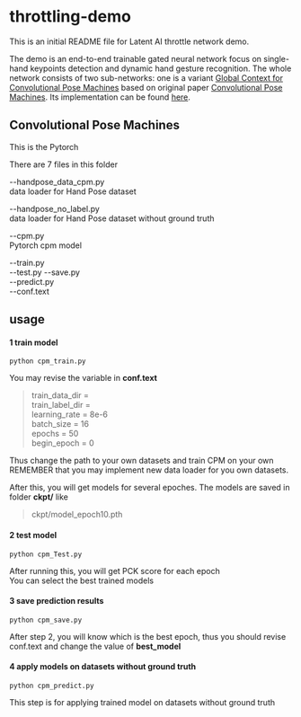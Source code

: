 # throttling-demo

This is an initial README file for Latent AI throttle network demo.

The demo is an end-to-end trainable gated neural network focus on single-hand keypoints detection and dynamic hand gesture recognition. The whole network consists of two sub-networks: one is a variant [Global Context for Convolutional Pose Machines](https://arxiv.org/pdf/1906.04104.pdf) based on original paper  [Convolutional Pose Machines](https://arxiv.org/pdf/1602.00134.pdf). Its implementation can be found [here](https://github.com/Daniil-Osokin/gccpm-look-into-person-cvpr19.pytorch).

## Convolutional Pose Machines 

This is the Pytorch

There are 7 files in this folder

--handpose_data_cpm.py    
data loader for Hand Pose dataset
    
--handpose_no_label.py  
data loader for Hand Pose dataset without ground truth   
    
--cpm.py   
Pytorch cpm model 

--train.py    
--test.py 
--save.py  
--predict.py  
--conf.text         


## usage 
#### 1 train model  
    python cpm_train.py   

You may revise the variable in  **conf.text**    

>train_data_dir  =   
train_label_dir =   
learning_rate   = 8e-6     
batch_size      = 16   
epochs          = 50   
begin_epoch     = 0   

Thus change the path to your own datasets and  train CPM on your own 
REMEMBER that you may implement new data loader for you own datasets. 

After this, you will get models for several epoches.
The models are saved in folder **ckpt/**  like 
> ckpt/model_epoch10.pth 
      

 
#### 2 test model   
    python cpm_Test.py         
    
After running this, you will get PCK score for each epoch  
You can select the best trained models
  
#### 3 save prediction results 
    python cpm_save.py    

After step 2, you will know which is the best epoch, 
thus you should revise conf.text and change the value of **best_model**
 
    
#### 4 apply models on datasets without ground truth
    python cpm_predict.py    

This step is for applying trained model on datasets without ground truth 


## 


